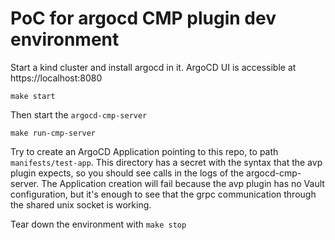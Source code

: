 # PoC for argocd CMP plugin dev environment

Start a kind cluster and install argocd in it. ArgoCD UI is accessible at https://localhost:8080

`make start`

Then start the `argocd-cmp-server`

`make run-cmp-server`

Try to create an ArgoCD Application pointing to this repo, to path `manifests/test-app`. This directory has a secret with the syntax that the avp plugin expects, so you should see calls in the logs of the argocd-cmp-server. The Application creation will fail because the avp plugin has no Vault configuration, but it's enough to see that the grpc communication through the shared unix socket is working.

Tear down the environment with `make stop`

